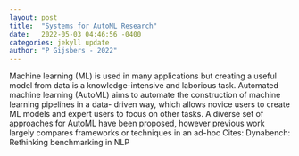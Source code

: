 ```yaml
---
layout: post
title:  "Systems for AutoML Research"
date:   2022-05-03 04:46:56 -0400
categories: jekyll update
author: "P Gijsbers - 2022"
---
```

Machine learning (ML) is used in many applications but creating a useful model from data is a knowledge-intensive and laborious task. Automated machine learning (AutoML) aims to automate the construction of machine learning pipelines in a data- driven way, which allows novice users to create ML models and expert users to focus on other tasks. A diverse set of approaches for AutoML have been proposed, however previous work largely compares frameworks or techniques in an ad-hoc Cites: Dynabench: Rethinking benchmarking in NLP